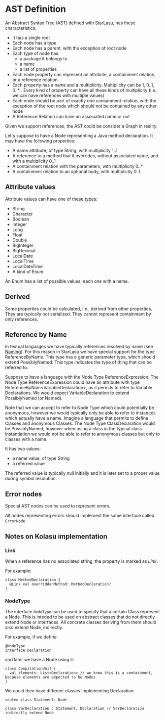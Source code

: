 # AST Definition

An Abstract Syntax Tree (AST) defined with StarLasu, has these characteristics:
* It has a single root
* Each node has a type
* Each node has a parent, with the exception of root node
* Each type of node has:
  - a package it belongs to
  - a name
  - a list of properties
* Each node property can represent an attribute, a containment relation, or a reference relation
* Each property has a name and a multiplicity. Multiplicity can be 1, 0..1, 0..* . Every kind of property can have all these kinds of multiplicity (i.e., we can have references with multiple values)
* Each node should be part of exactly one containment relation, with the exception of the root node which should not be contained by any other node
* A Reference Relation can have an associated name or not

Given we support references, the AST could be consider a Graph in reality.

Let's suppose to have a Node representing a Java method declaration.
It may have the following properties:
- A name attribute, of type String, with multiplicity 1..1
- A reference to a method that it overrides, without associated name, and with a multiplicity 0..1
- A containment relation with the parameters, with multiplicity 0..*
- A containment relation to an optional body, with multiplicity 0..1

## Attribute values

Attribute values can have one of these types:
- String
- Character
- Boolean
- Integer
- Long
- Float
- Double
- BigInteger
- BigDecimal
- LocalDate
- LocalTime
- LocalDateTime
- A kind of Enum

An Enum has a list of possible values, each one with a name.

## Derived

Some properties could be calculated, i.e., derived from other properties. They are typically not serialized. They cannot represent containment by only
references. 

## Reference by Name

In textual languages we have typically references resolved by name (see [Naming](https://github.com/Strumenta/StarLasu/blob/main/documentation/naming.md)). For this reason in StarLasu we have special support for the type ReferenceByName.
This type has a generic parameter type, which should extend PossiblyNamed. This type indicates the type of thing that can be referred to.

Suppose to have a language with the Node Type ReferenceExpression. The Node Type ReferenceExpression could have an attribute with type ReferenceByNam&lt;VariableDeclaration&gt;, as it permits to refer to Variable Declarations. We would expect VariableDeclaration to extend PossiblyNamed (or Named). 

Note that we can accept to refer to Node Type which could potentially be anonymous, however we would typically only be able to refer to instances which actually have a name. Imagine a language that permits to define Classes and anonymous Classes. The Node Type ClassDeclaration would be PossiblyNamed, however when using a class in the typical class instantiation we would not be able to refer to anonymous classes but only to classes with a name.

It has two values:
- a name value, of type String
- a referred value

The referred value is typically null initially and it is later set to a proper value during symbol resolution.

## Error nodes

Special AST nodes can be used to represent errors.

All nodes representing errors should implement the same interface called `ErrorNode`. 

## Notes on Kolasu implementation

### Link

When a reference has no associated string, the property is marked as _Link_.

For example:
```
class MethodDeclaration {
  @Link val overriddenMethod: MethodDeclaration?
}

```

### NodeType

The interface `NodeType` can be used to specify that a certain Class represent a Node. This is inteded to be used on abstract classes that do not directly extend Node or interfaces. All concrete classes deriving from them should also extend Node, indirectly.

For example, if we define:

```
@NodeType
interface Declaration
```

and later we have a Node using it:

```
class CompilationUnit {
  val elements: List<Declaration> // we know this is a containment, because elements are expected to be Nodes
}
```

We could then have different classes implementing Declaration:

```
sealed class Statement: Node

class VarDeclaration : Statement, Declaration // VarDeclaration indirectly extend Node
```

